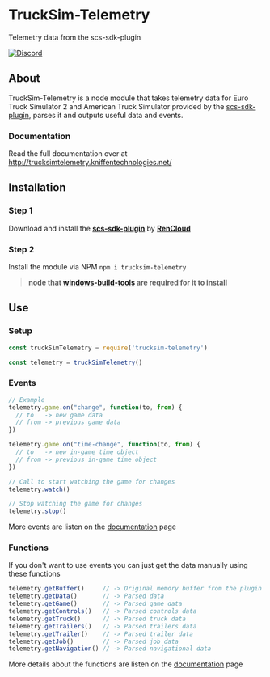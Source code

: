 # TruckSim-Telemetry
Telemetry data from the scs-sdk-plugin

[![Discord](https://img.shields.io/discord/125702694538051584.svg?label=&logo=discord&logoColor=ffffff&color=7389D8&labelColor=6A7EC2)](https://discord.gg/S6NRp5P)

## About
TruckSim-Telemetry is a node module that takes telemetry data for Euro Truck Simulator 2 and American Truck Simulator provided by the [scs-sdk-plugin](https://github.com/RenCloud/scs-sdk-plugin), parses it and outputs useful data and events.

### Documentation
Read the full documentation over at http://trucksimtelemetry.kniffentechnologies.net/

## Installation

### Step 1
Download and install the **[scs-sdk-plugin](https://github.com/RenCloud/scs-sdk-plugin)** by **[RenCloud](https://github.com/RenCloud)**

### Step 2
Install the module via NPM
`npm i trucksim-telemetry`

> **node that [windows-build-tools](https://github.com/felixrieseberg/windows-build-tools) are required for it to install**

## Use

### Setup
```javascript
const truckSimTelemetry = require('trucksim-telemetry')

const telemetry = truckSimTelemetry()
```

### Events
```javascript
// Example
telemetry.game.on("change", function(to, from) {
  // to   -> new game data
  // from -> previous game data
})

telemetry.game.on("time-change", function(to, from) {
  // to   -> new in-game time object
  // from -> previous in-game time object
})

// Call to start watching the game for changes
telemetry.watch()

// Stop watching the game for changes
telemetry.stop()
```
More events are listen on the [documentation](http://trucksimtelemetry.kniffentechnologies.net/) page

### Functions
If you don't want to use events you can just get the data manually using these functions
```javascript
telemetry.getBuffer()     // -> Original memory buffer from the plugin
telemetry.getData()       // -> Parsed data
telemetry.getGame()       // -> Parsed game data
telemetry.getControls()   // -> Parsed controls data
telemetry.getTruck()      // -> Parsed truck data
telemetry.getTrailers()   // -> Parsed trailers data
telemetry.getTrailer()    // -> Parsed trailer data
telemetry.getJob()        // -> Parsed job data
telemetry.getNavigation() // -> Parsed navigational data
```
More details about the functions are listen on the [documentation](http://trucksimtelemetry.kniffentechnologies.net/) page
